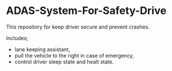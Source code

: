 # ADAS-System-For-Safety-Drive
This repository for keep driver secure and prevent crashes.   

Includes;       
- lane keeping assistant,
- pull the vehicle to the right in case of emergency, 
- control driver sleep state and healt state. 
